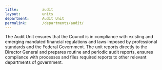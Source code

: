 ```yaml
---
title:           audit
layout:          units
department:      Audit Unit
permalink:       /departments/audit/
---
```


The Audit Unit ensures that the Council is in compliance with existing and emerging mandated financial regulations and laws imposed by professional standards and the Federal Government. The unit reports directly to the Director General and prepares routine and periodic audit reports, ensures compliance with processes and files required reports to other relevant departments of government.